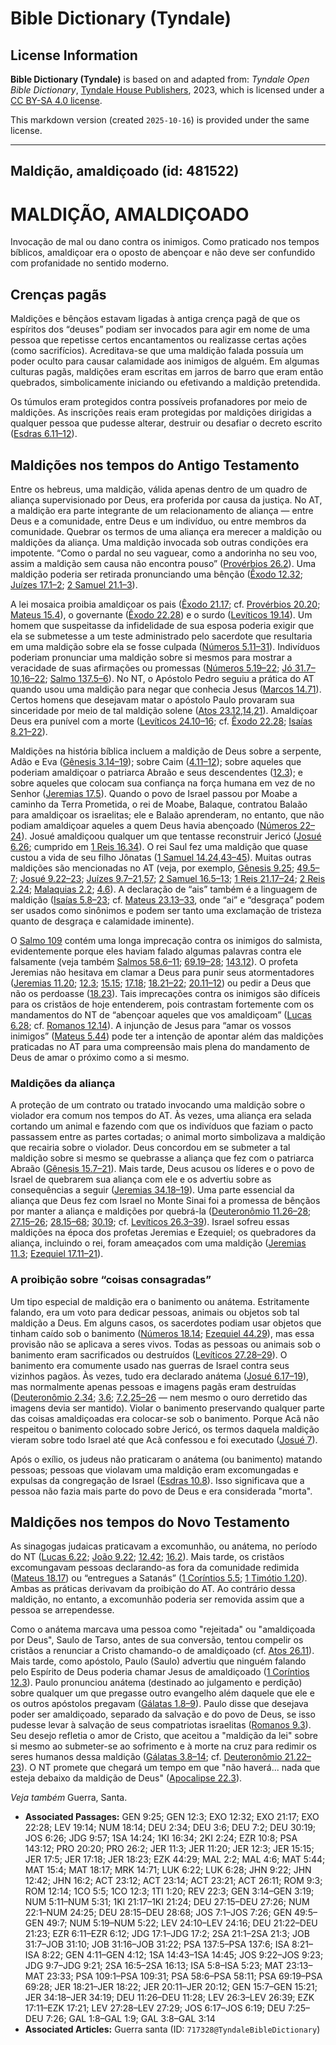 # Bible Dictionary (Tyndale)

## License Information

**Bible Dictionary (Tyndale)** is based on and adapted from: _Tyndale Open Bible Dictionary_, [Tyndale House Publishers](https://tyndaleopenresources.com/), 2023, which is licensed under a [CC BY-SA 4.0 license](https://creativecommons.org/licenses/by-sa/4.0/legalcode.en).

This markdown version (created `2025-10-16`) is provided under the same license.



--------------------------------

## Maldição, amaldiçoado (id: 481522)

MALDIÇÃO, AMALDIÇOADO
=====================

Invocação de mal ou dano contra os inimigos. Como praticado nos tempos bíblicos, amaldiçoar era o oposto de abençoar e não deve ser confundido com profanidade no sentido moderno.

Crenças pagãs
-------------

Maldições e bênçãos estavam ligadas à antiga crença pagã de que os espíritos dos “deuses” podiam ser invocados para agir em nome de uma pessoa que repetisse certos encantamentos ou realizasse certas ações (como sacrifícios). Acreditava\-se que uma maldição falada possuía um poder oculto para causar calamidade aos inimigos de alguém. Em algumas culturas pagãs, maldições eram escritas em jarros de barro que eram então quebrados, simbolicamente iniciando ou efetivando a maldição pretendida.

Os túmulos eram protegidos contra possíveis profanadores por meio de maldições. As inscrições reais eram protegidas por maldições dirigidas a qualquer pessoa que pudesse alterar, destruir ou desafiar o decreto escrito ([Esdras 6\.11–12](https://ref.ly/Ezra6:11-Ezra6:12)).

Maldições nos tempos do Antigo Testamento
-----------------------------------------

Entre os hebreus, uma maldição, válida apenas dentro de um quadro de aliança supervisionado por Deus, era proferida por causa da justiça. No AT, a maldição era parte integrante de um relacionamento de aliança — entre Deus e a comunidade, entre Deus e um indivíduo, ou entre membros da comunidade. Quebrar os termos de uma aliança era merecer a maldição ou maldições da aliança. Uma maldição invocada sob outras condições era impotente. “Como o pardal no seu vaguear, como a andorinha no seu voo, assim a maldição sem causa não encontra pouso” ([Provérbios 26\.2](https://ref.ly/Prov26:2)). Uma maldição poderia ser retirada pronunciando uma bênção ([Êxodo 12\.32](https://ref.ly/Exod12:32); [Juízes 17\.1–2](https://ref.ly/Judg17:1-Judg17:2); [2 Samuel 21\.1–3](https://ref.ly/2Sam21:1-2Sam21:3)).

A lei mosaica proibia amaldiçoar os pais ([Êxodo 21\.17](https://ref.ly/Exod21:17); cf. [Provérbios 20\.20](https://ref.ly/Prov20:20); [Mateus 15\.4](https://ref.ly/Matt15:4)), o governante ([Êxodo 22\.28](https://ref.ly/Exod22:28)) e o surdo ([Levíticos 19\.14](https://ref.ly/Lev19:14)). Um homem que suspeitasse da infidelidade de sua esposa poderia exigir que ela se submetesse a um teste administrado pelo sacerdote que resultaria em uma maldição sobre ela se fosse culpada ([Números 5\.11–31](https://ref.ly/Num5:11-Num5:31)). Indivíduos poderiam pronunciar uma maldição sobre si mesmos para mostrar a veracidade de suas afirmações ou promessas ([Números 5\.19–22](https://ref.ly/Num5:19-Num5:22); [Jó 31\.7–10,16–22](https://ref.ly/Job31:7-Job31:10,Job31:16-Job31:22); [Salmo 137\.5–6](https://ref.ly/Ps137:5-Ps137:6)). No NT, o Apóstolo Pedro seguiu a prática do AT quando usou uma maldição para negar que conhecia Jesus ([Marcos 14\.71](https://ref.ly/Mark14:71)). Certos homens que desejavam matar o apóstolo Paulo provaram sua sinceridade por meio de tal maldição solene ([Atos 23\.12,14,21](https://ref.ly/Acts23:12,Acts23:14,Acts23:21)). Amaldiçoar Deus era punível com a morte ([Levíticos 24\.10–16](https://ref.ly/Lev24:10-Lev24:16); cf. [Êxodo 22\.28](https://ref.ly/Exod22:28); [Isaías 8\.21–22](https://ref.ly/Isa8:21-Isa8:22)).

Maldições na história bíblica incluem a maldição de Deus sobre a serpente, Adão e Eva ([Gênesis 3\.14–19](https://ref.ly/Gen3:14-Gen3:19)); sobre Caim ([4\.11–12](https://ref.ly/Gen4:11-Gen4:12)); sobre aqueles que poderiam amaldiçoar o patriarca Abraão e seus descendentes ([12\.3](https://ref.ly/Gen12:3)); e sobre aqueles que colocam sua confiança na força humana em vez de no Senhor ([Jeremias 17\.5](https://ref.ly/Jer17:5)). Quando o povo de Israel passou por Moabe a caminho da Terra Prometida, o rei de Moabe, Balaque, contratou Balaão para amaldiçoar os israelitas; ele e Balaão aprenderam, no entanto, que não podiam amaldiçoar aqueles a quem Deus havia abençoado ([Números 22–24](https://ref.ly/Num22:1-Num24:25)). Josué amaldiçoou qualquer um que tentasse reconstruir Jericó ([Josué 6\.26](https://ref.ly/Josh6:26); cumprido em [1 Reis 16\.34](https://ref.ly/1Kgs16:34)). O rei Saul fez uma maldição que quase custou a vida de seu filho Jônatas ([1 Samuel 14\.24,43–45](https://ref.ly/1Sam14:24,1Sam14:43-1Sam14:45)). Muitas outras maldições são mencionadas no AT (veja, por exemplo, [Gênesis 9\.25](https://ref.ly/Gen9:25); [49\.5–7](https://ref.ly/Gen49:5-Gen49:7); [Josué 9\.22–23](https://ref.ly/Josh9:22-Josh9:23); [Juízes 9\.7–21,57](https://ref.ly/Judg9:7-Judg9:21,Judg9:57); [2 Samuel 16\.5–13](https://ref.ly/2Sam16:5-2Sam16:13); [1 Reis 21\.17–24](https://ref.ly/1Kgs21:17-1Kgs21:24); [2 Reis 2\.24](https://ref.ly/2Kgs2:24); [Malaquias 2\.2](https://ref.ly/Mal2:2); [4\.6](https://ref.ly/Mal4:6)). A declaração de “ais” também é a linguagem de maldição ([Isaías 5\.8–23](https://ref.ly/Isa5:8-Isa5:23); cf. [Mateus 23\.13–33](https://ref.ly/Matt23:13-Matt23:33), onde “ai” e “desgraça” podem ser usados como sinônimos e podem ser tanto uma exclamação de tristeza quanto de desgraça e calamidade iminente).

O [Salmo 109](https://ref.ly/Ps109:1-Ps109:31) contém uma longa imprecação contra os inimigos do salmista, evidentemente porque eles haviam falado algumas palavras contra ele falsamente (veja também [Salmos 58\.6–11](https://ref.ly/Ps58:6-Ps58:11); [69\.19–28](https://ref.ly/Ps69:19-Ps69:28); [143\.12](https://ref.ly/Ps143:12)). O profeta Jeremias não hesitava em clamar a Deus para punir seus atormentadores ([Jeremias 11\.20](https://ref.ly/Jer11:20); [12\.3](https://ref.ly/Jer12:3); [15\.15](https://ref.ly/Jer15:15); [17\.18](https://ref.ly/Jer17:18); [18\.21–22](https://ref.ly/Jer18:21-Jer18:22); [20\.11–12](https://ref.ly/Jer20:11-Jer20:12)) ou pedir a Deus que não os perdoasse ([18\.23](https://ref.ly/Jer18:23)). Tais imprecações contra os inimigos são difíceis para os cristãos de hoje entenderem, pois contrastam fortemente com os mandamentos do NT de “abençoar aqueles que vos amaldiçoam” ([Lucas 6\.28](https://ref.ly/Luke6:28); cf. [Romanos 12\.14](https://ref.ly/Rom12:14)). A injunção de Jesus para “amar os vossos inimigos” ([Mateus 5\.44](https://ref.ly/Matt5:44)) pode ter a intenção de apontar além das maldições praticadas no AT para uma compreensão mais plena do mandamento de Deus de amar o próximo como a si mesmo.

### Maldições da aliança

A proteção de um contrato ou tratado invocando uma maldição sobre o violador era comum nos tempos do AT. Às vezes, uma aliança era selada cortando um animal e fazendo com que os indivíduos que faziam o pacto passassem entre as partes cortadas; o animal morto simbolizava a maldição que recairia sobre o violador. Deus concordou em se submeter a tal maldição sobre si mesmo se quebrasse a aliança que fez com o patriarca Abraão ([Gênesis 15\.7–21](https://ref.ly/Gen15:7-Gen15:21)). Mais tarde, Deus acusou os líderes e o povo de Israel de quebrarem sua aliança com ele e os advertiu sobre as consequências a seguir ([Jeremias 34\.18–19](https://ref.ly/Jer34:18-Jer34:19)). Uma parte essencial da aliança que Deus fez com Israel no Monte Sinai foi a promessa de bênçãos por manter a aliança e maldições por quebrá\-la ([Deuteronômio 11\.26–28](https://ref.ly/Deut11:26-Deut11:28); [27\.15–26](https://ref.ly/Deut27:15-Deut27:26); [28\.15–68](https://ref.ly/Deut28:15-Deut28:68); [30\.19](https://ref.ly/Deut30:19); cf. [Levíticos 26\.3–39](https://ref.ly/Lev26:3-Lev26:39)). Israel sofreu essas maldições na época dos profetas Jeremias e Ezequiel; os quebradores da aliança, incluindo o rei, foram ameaçados com uma maldição ([Jeremias 11\.3](https://ref.ly/Jer11:3); [Ezequiel 17\.11–21](https://ref.ly/Ezek17:11-Ezek17:21)).

### A proibição sobre “coisas consagradas”

Um tipo especial de maldição era o banimento ou anátema. Estritamente falando, era um voto para dedicar pessoas, animais ou objetos sob tal maldição a Deus. Em alguns casos, os sacerdotes podiam usar objetos que tinham caído sob o banimento ([Números 18\.14](https://ref.ly/Num18:14); [Ezequiel 44\.29](https://ref.ly/Ezek44:29)), mas essa provisão não se aplicava a seres vivos. Todas as pessoas ou animais sob o banimento eram sacrificados ou destruídos ([Levíticos 27\.28–29](https://ref.ly/Lev27:28-Lev27:29)). O banimento era comumente usado nas guerras de Israel contra seus vizinhos pagãos. Às vezes, tudo era declarado anátema ([Josué 6\.17–19](https://ref.ly/Josh6:17-Josh6:19)), mas normalmente apenas pessoas e imagens pagãs eram destruídas ([Deuteronômio 2\.34](https://ref.ly/Deut2:34); [3\.6](https://ref.ly/Deut3:6); [7\.2,25–26](https://ref.ly/Deut7:2,Deut7:25-Deut7:26) — nem mesmo o ouro derretido das imagens devia ser mantido). Violar o banimento preservando qualquer parte das coisas amaldiçoadas era colocar\-se sob o banimento. Porque Acã não respeitou o banimento colocado sobre Jericó, os termos daquela maldição vieram sobre todo Israel até que Acã confessou e foi executado ([Josué 7](https://ref.ly/Josh7:1-Josh7:26)).

Após o exílio, os judeus não praticaram o anátema (ou banimento) matando pessoas; pessoas que violavam uma maldição eram excomungadas e expulsas da congregação de Israel ([Esdras 10\.8](https://ref.ly/Ezra10:8)). Isso significava que a pessoa não fazia mais parte do povo de Deus e era considerada "morta".

Maldições nos tempos do Novo Testamento
---------------------------------------

As sinagogas judaicas praticavam a excomunhão, ou anátema, no período do NT ([Lucas 6\.22](https://ref.ly/Luke6:22); [João 9\.22](https://ref.ly/John9:22); [12\.42](https://ref.ly/John12:42); [16\.2](https://ref.ly/John16:2)). Mais tarde, os cristãos excomungavam pessoas declarando\-as fora da comunidade redimida ([Mateus 18\.17](https://ref.ly/Matt18:17)) ou “entregues a Satanás” ([1 Coríntios 5\.5](https://ref.ly/1Cor5:5); [1 Timótio 1\.20](https://ref.ly/1Tim1:20)). Ambas as práticas derivavam da proibição do AT. Ao contrário dessa maldição, no entanto, a excomunhão poderia ser removida assim que a pessoa se arrependesse.

Como o anátema marcava uma pessoa como "rejeitada" ou "amaldiçoada por Deus", Saulo de Tarso, antes de sua conversão, tentou compelir os cristãos a renunciar a Cristo chamando\-o de amaldiçoado (cf. [Atos 26\.11](https://ref.ly/Acts26:11)). Mais tarde, como apóstolo, Paulo (Saulo) advertiu que ninguém falando pelo Espírito de Deus poderia chamar Jesus de amaldiçoado ([1 Coríntios 12\.3](https://ref.ly/1Cor12:3)). Paulo pronunciou anátema (destinado ao julgamento e perdição) sobre qualquer um que pregasse outro evangelho além daquele que ele e os outros apóstolos pregavam ([Gálatas 1\.8–9](https://ref.ly/Gal1:8-Gal1:9)). Paulo disse que desejava poder ser amaldiçoado, separado da salvação e do povo de Deus, se isso pudesse levar à salvação de seus compatriotas israelitas ([Romanos 9\.3](https://ref.ly/Rom9:3)). Seu desejo refletia o amor de Cristo, que aceitou a "maldição da lei" sobre si mesmo ao submeter\-se ao sofrimento e à morte na cruz para redimir os seres humanos dessa maldição ([Gálatas 3\.8–14](https://ref.ly/Gal3:8-Gal3:14); cf. [Deuteronômio 21\.22–23](https://ref.ly/Deut21:22-Deut21:23)). O NT promete que chegará um tempo em que "não haverá... nada que esteja debaixo da maldição de Deus" ([Apocalipse 22\.3](https://ref.ly/Rev22:3)).

*Veja também* Guerra, Santa.

* **Associated Passages:** GEN 9:25; GEN 12:3; EXO 12:32; EXO 21:17; EXO 22:28; LEV 19:14; NUM 18:14; DEU 2:34; DEU 3:6; DEU 7:2; DEU 30:19; JOS 6:26; JDG 9:57; 1SA 14:24; 1KI 16:34; 2KI 2:24; EZR 10:8; PSA 143:12; PRO 20:20; PRO 26:2; JER 11:3; JER 11:20; JER 12:3; JER 15:15; JER 17:5; JER 17:18; JER 18:23; EZK 44:29; MAL 2:2; MAL 4:6; MAT 5:44; MAT 15:4; MAT 18:17; MRK 14:71; LUK 6:22; LUK 6:28; JHN 9:22; JHN 12:42; JHN 16:2; ACT 23:12; ACT 23:14; ACT 23:21; ACT 26:11; ROM 9:3; ROM 12:14; 1CO 5:5; 1CO 12:3; 1TI 1:20; REV 22:3; GEN 3:14–GEN 3:19; NUM 5:11–NUM 5:31; 1KI 21:17–1KI 21:24; DEU 27:15–DEU 27:26; NUM 22:1–NUM 24:25; DEU 28:15–DEU 28:68; JOS 7:1–JOS 7:26; GEN 49:5–GEN 49:7; NUM 5:19–NUM 5:22; LEV 24:10–LEV 24:16; DEU 21:22–DEU 21:23; EZR 6:11–EZR 6:12; JDG 17:1–JDG 17:2; 2SA 21:1–2SA 21:3; JOB 31:7–JOB 31:10; JOB 31:16–JOB 31:22; PSA 137:5–PSA 137:6; ISA 8:21–ISA 8:22; GEN 4:11–GEN 4:12; 1SA 14:43–1SA 14:45; JOS 9:22–JOS 9:23; JDG 9:7–JDG 9:21; 2SA 16:5–2SA 16:13; ISA 5:8–ISA 5:23; MAT 23:13–MAT 23:33; PSA 109:1–PSA 109:31; PSA 58:6–PSA 58:11; PSA 69:19–PSA 69:28; JER 18:21–JER 18:22; JER 20:11–JER 20:12; GEN 15:7–GEN 15:21; JER 34:18–JER 34:19; DEU 11:26–DEU 11:28; LEV 26:3–LEV 26:39; EZK 17:11–EZK 17:21; LEV 27:28–LEV 27:29; JOS 6:17–JOS 6:19; DEU 7:25–DEU 7:26; GAL 1:8–GAL 1:9; GAL 3:8–GAL 3:14
* **Associated Articles:** Guerra santa (ID: `717328@TyndaleBibleDictionary`)

